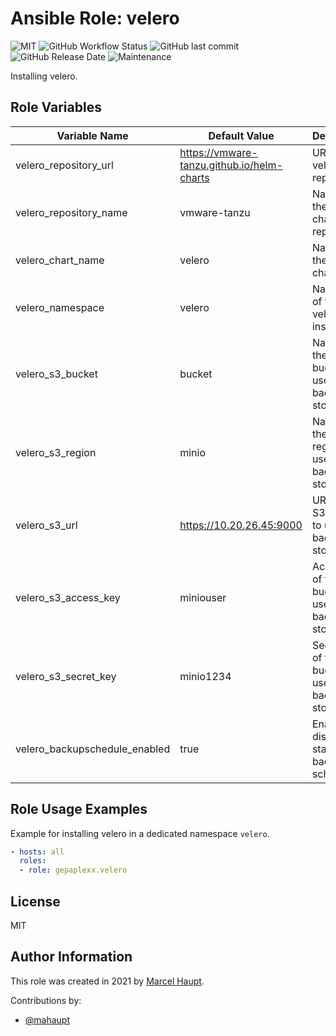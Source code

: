 # Ansible Role: velero

![MIT](https://img.shields.io/badge/license-MIT-brightgreen.svg?style=flat-square)
![GitHub Workflow Status](https://img.shields.io/github/workflow/status/racqspace/ansible-role-velero/Main?style=flat-square)
![GitHub last commit](https://img.shields.io/github/last-commit/racqspace/ansible-role-velero?style=flat-square)
![GitHub Release Date](https://img.shields.io/github/release-date/racqspace/ansible-role-velero?style=flat-square)
![Maintenance](https://img.shields.io/maintenance/yes/2022?style=flat-square)

Installing velero.

## Role Variables

Variable Name | Default Value | Description
------------ | ------------- | -------------
velero_repository_url | https://vmware-tanzu.github.io/helm-charts | URL of the velero chart repository
velero_repository_name | vmware-tanzu | Name of the velero chart repository
velero_chart_name | velero | Name of the velero chart
velero_namespace | velero | Namespace of the velero installation
velero_s3_bucket | bucket | Name of the S3 bucket to use for backup storage
velero_s3_region | minio | Name of the S3 region to use for backup storage
velero_s3_url | https://10.20.26.45:9000 | URL of the S3 bucket to use for backup storage
velero_s3_access_key | miniouser | Access key of the S3 bucket to use for backup storage
velero_s3_secret_key | minio1234 | Secret key of the S3 bucket to use for backup storage
velero_backupschedule_enabled | true | Enable or disable standard backup schedule


## Role Usage Examples

Example for installing velero in a dedicated namespace `velero`.

```yaml
- hosts: all
  roles:
  - role: gepaplexx.velero
```

## License

MIT

## Author Information

This role was created in 2021 by [Marcel Haupt](https://github.com/mahaupt).

Contributions by:

- [@mahaupt](https://github.com/mahaupt)
